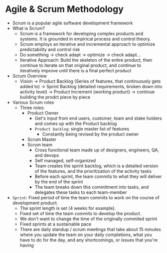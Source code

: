 # Agile & Scrum Methodology
* Scrum is a popular agile software development framework
* What is Scrum?
  * Scrum is a framework for developing complex products and systems. It is grounded in empirical process and control theory.
  * Scrum employs an iterative and incremental approach to optimize predictability and control risk
  * Do something -> check adapt -> optimize -> check adapt...
  * Iterative Approach: Build the skeleton of the entire product, then continue to iterate on that original product, and continue to iteratively improve until there is a final perfect product
* Scrum Overview
  * Vision -> Product Backlog (Series of features, that continuously gets added to) -> Sprint Backlog (detailed requirements, broken down into activity level) -> Product Increment (working product) -> continue building the prodct piece by piece
* Various Scrum roles
  * Three roles:
    * Product Owner
      * Get's input from end users, customer, team and stake holders and comes up with the Product backlog
      * `Product backlog`: single master list of features
        * Constantly being revised by the product owner
    * Scrum Master
    * Scrum team
      * Cross functional team made up of designers, engineers, QA, and devops
      * Self managed, self-organized
      * Team creates the sprint backlog, which is a detailed version of the features, and the prioritization of the activity tasks
      * Before each sprint, the team commits to what they will deliver by the end of the sprint
      * The team breaks down this commitment into tasks, and delegates these tasks to each team-member
* `Sprint`: Fixed period of time the team commits to work on the course of development product. 
  * The sprint length is set (4 weeks for example).
  * Fixed set of time the team commits to develop the product.
  * We don't want to change the time of the originally commited sprint
  * Fixed sprints at a sustainable pace
  * There are daily standup / scrum meetings that take about 15 minutes where you update the team on your daily completions, what you have to do for the day, and any shortcomings, or issues that you're having